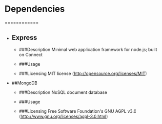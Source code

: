 # Dependencies
============

* ## Express
	* ###Description
		Minimal web application framework for node.js; built on Connect
	* ###Usage
		
	* ###Licensing
		MIT license (http://opensource.org/licenses/MIT)

* ##MongoDB
	* ###Description
		NoSQL document database
	* ###Usage

	* ###Licensing
		Free Software Foundation's GNU AGPL v3.0 (http://www.gnu.org/licenses/agpl-3.0.html)
